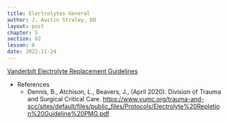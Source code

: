 ```yaml
---
title: Electrolytes General
author: J. Austin Straley, DO
layout: post
chapter: 5
section: 02
lesson: 0
date: 2022-11-24
---
```


<html>
    <style>
        .p {
            color: #B8B8B8;
        }
        .p1 {
            color
        }
    </style>
</html>

[Vanderbilt Electrolyte Replacement Guidelines][1]

- References
    - Dennis, B., Atchison, L., Beavers, J., (April 2020). Division of Trauma and Surgical Critical Care. https://www.vumc.org/trauma-and-scc/sites/default/files/public_files/Protocols/Electrolyte%20Repletion%20Guideline%20PMG.pdf

[1]: https://www.vumc.org/trauma-and-scc/sites/default/files/public_files/Protocols/Electrolyte%20Repletion%20Guideline%20PMG.pdf